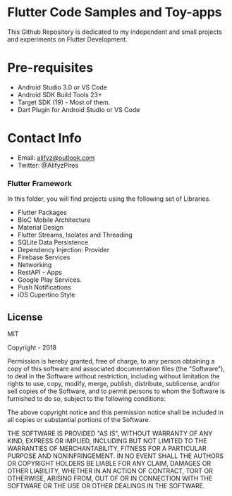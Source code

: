 # Flutter Code Samples and Toy-apps

This Github Repository is dedicated to my independent and small projects and experiments on Flutter Development. 

# Pre-requisites

  - Android Studio 3.0 or VS Code
  - Android SDK Build Tools 23+
  - Target SDK (19) - Most of them. 
  - Dart Plugin for Android Studio or VS Code
 
# Contact Info

- Email: alifyz@outlook.com
- Twitter: @AlifyzPires

### Flutter Framework

In this folder, you will find projects using the following set of Libraries. 

- Flutter Packages
- BloC Mobile Architecture
- Material Design 
- Flutter Streams, Isolates and Threading
- SQLite Data Persistence
- Dependency Injection: Provider
- Firebase Services
- Networking
- RestAPI - Apps
- Google Play Services. 
- Push Notifications
- iOS Cupertino Style 

License
----

MIT

Copyright - 2018

Permission is hereby granted, free of charge, to any person obtaining a copy of this software and associated documentation files (the "Software"), to deal in the Software without restriction, including without limitation the rights to use, copy, modify, merge, publish, distribute, sublicense, and/or sell copies of the Software, and to permit persons to whom the Software is furnished to do so, subject to the following conditions:

The above copyright notice and this permission notice shall be included in all copies or substantial portions of the Software.

THE SOFTWARE IS PROVIDED "AS IS", WITHOUT WARRANTY OF ANY KIND, EXPRESS OR IMPLIED, INCLUDING BUT NOT LIMITED TO THE WARRANTIES OF MERCHANTABILITY, FITNESS FOR A PARTICULAR PURPOSE AND NONINFRINGEMENT. IN NO EVENT SHALL THE AUTHORS OR COPYRIGHT HOLDERS BE LIABLE FOR ANY CLAIM, DAMAGES OR OTHER LIABILITY, WHETHER IN AN ACTION OF CONTRACT, TORT OR OTHERWISE, ARISING FROM, OUT OF OR IN CONNECTION WITH THE SOFTWARE OR THE USE OR OTHER DEALINGS IN THE SOFTWARE.

